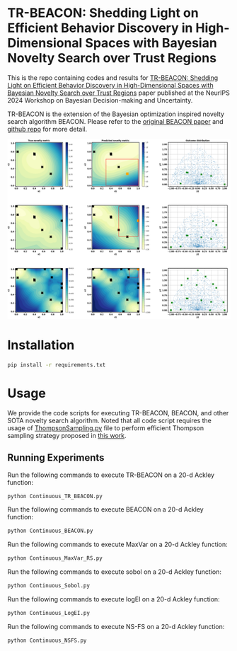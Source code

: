 # TR-BEACON: Shedding Light on Efficient Behavior Discovery in High-Dimensional Spaces with Bayesian Novelty Search over Trust Regions
This is the repo containing codes and results for [TR-BEACON: Shedding Light on Efficient Behavior Discovery in High-Dimensional Spaces with Bayesian Novelty Search over Trust Regions](https://openreview.net/pdf?id=9Xo6ONB8E3) paper published at the NeurIPS 2024 Workshop on Bayesian Decision-making and Uncertainty.

TR-BEACON is the extension of the Bayesian optimization inspired novelty search algorithm BEACON. Please refer to the [original BEACON paper](https://arxiv.org/abs/2406.03616) and [github repo](https://github.com/PaulsonLab/BEACON) for more detail.

<img src='figure/illustrative.png' width='800'>

# Installation
```sh
pip install -r requirements.txt
```

# Usage
We provide the code scripts for executing TR-BEACON, BEACON, and other SOTA novelty search algorithm. Noted that all code script requires the usage of [ThompsonSampling.py](https://github.com/PaulsonLab/BEACON/blob/1ede361eb98824b459da9df3a17839ab8753d02b/ThompsonSampling.py) file to perform efficient Thompson sampling strategy proposed in [this work](https://arxiv.org/abs/2002.09309).

Running Experiments
------------------------------
Run the following commands to execute TR-BEACON on a 20-d Ackley function:
   
```sh
python Continuous_TR_BEACON.py
```

Run the following commands to execute BEACON on a 20-d Ackley function:
   
```sh
python Continuous_BEACON.py
```

Run the following commands to execute MaxVar on a 20-d Ackley function:
   
```sh
python Continuous_MaxVar_RS.py
```

Run the following commands to execute sobol on a 20-d Ackley function:
   
```sh
python Continuous_Sobol.py
```

Run the following commands to execute logEI on a 20-d Ackley function:
   
```sh
python Continuous_LogEI.py
```

Run the following commands to execute NS-FS on a 20-d Ackley function:
   
```sh
python Continuous_NSFS.py
```
